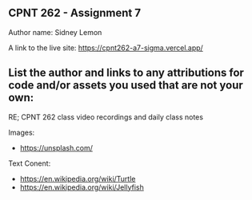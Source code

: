 ## CPNT 262 - Assignment 7

Author name: Sidney Lemon

A link to the live site: https://cpnt262-a7-sigma.vercel.app/

## List the author and links to any attributions for code and/or assets you used that are not your own:

RE; CPNT 262 class video recordings and daily class notes

Images:

- https://unsplash.com/

Text Conent:

- https://en.wikipedia.org/wiki/Turtle
- https://en.wikipedia.org/wiki/Jellyfish
